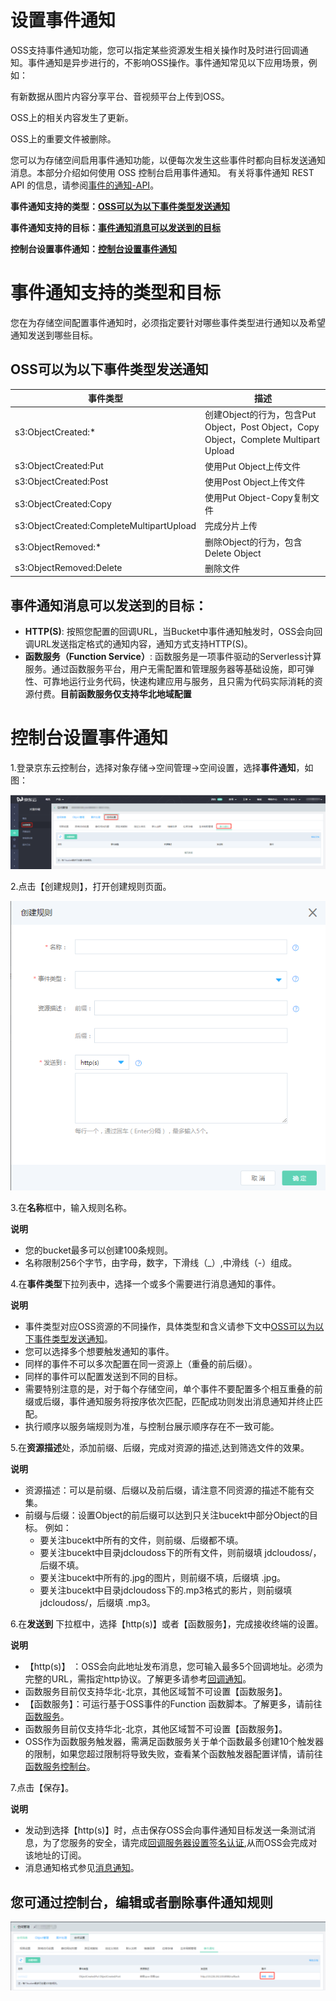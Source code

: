 # 设置事件通知

OSS支持事件通知功能，您可以指定某些资源发生相关操作时及时进行回调通知。事件通知是异步进行的，不影响OSS操作。事件通知常见以下应用场景，例如：

有新数据从图片内容分享平台、音视频平台上传到OSS。

OSS上的相关内容发生了更新。

OSS上的重要文件被删除。

您可以为存储空间启用事件通知功能，以便每次发生这些事件时都向目标发送通知消息。本部分介绍如何使用 OSS 控制台启用事件通知。
有关将事件通知 REST API 的信息，请参阅[事件的通知-API](https://docs.jdcloud.com/cn/object-storage-service/callback-notification-2)。

 **事件通知支持的类型：[OSS可以为以下事件类型发送通知](Event-Notifications-1#user-content-1)**
 
 **事件通知支持的目标：[事件通知消息可以发送到的目标](Event-Notifications-1#user-content-2)**
 
 **控制台设置事件通知：[控制台设置事件通知](Event-Notifications-1#user-content-3)**
 

# 事件通知支持的类型和目标

您在为存储空间配置事件通知时，必须指定要针对哪些事件类型进行通知以及希望通知发送到哪些目标。

<div id="user-content-1"></div>

## OSS可以为以下事件类型发送通知

事件类型|描述
---|---
s3:ObjectCreated:* |创建Object的行为，包含Put Object，Post Object，Copy Object，Complete Multipart Upload
s3:ObjectCreated:Put |使用Put Object上传文件
s3:ObjectCreated:Post |使用Post Object上传文件
s3:ObjectCreated:Copy |使用Put Object-Copy复制文件
s3:ObjectCreated:CompleteMultipartUpload |完成分片上传
s3:ObjectRemoved:* |删除Object的行为，包含Delete Object
s3:ObjectRemoved:Delete |删除文件

<div id="user-content-1"></div>

## 事件通知消息可以发送到的目标：

*  **HTTP(S)**: 按照您配置的回调URL，当Bucket中事件通知触发时，OSS会向回调URL发送指定格式的通知内容，通知方式支持HTTP(S)。
*  **函数服务（Function Service）**: 函数服务是一项事件驱动的Serverless计算服务。通过函数服务平台，用户无需配置和管理服务器等基础设施，即可弹性、可靠地运行业务代码，快速构建应用与服务，且只需为代码实际消耗的资源付费。**目前函数服务仅支持华北地域配置**

<div id="user-content-3"></div>

# 控制台设置事件通知

1.登录京东云控制台，选择对象存储->空间管理->空间设置，选择**事件通知**，如图：

 ![事件通知](../../../../image/Object-Storage-Service/OSS-148.png)
 
 2.点击【创建规则】，打开创建规则页面。
 
 ![事件通知](../../../../image/Object-Storage-Service/OSS-149.png)
 
 3.在**名称**框中，输入规则名称。
 
 **说明**
 
 * 您的bucket最多可以创建100条规则。
 * 名称限制256个字节，由字母，数字，下滑线（_）,中滑线（-）组成。
 
 4.在**事件类型**下拉列表中，选择一个或多个需要进行消息通知的事件。
 
**说明**

* 事件类型对应OSS资源的不同操作，具体类型和含义请参下文中[OSS可以为以下事件类型发送通知](Event-Notifications-1#user-content-1)。
* 您可以选择多个想要触发通知的事件。
* 同样的事件不可以多次配置在同一资源上（重叠的前后缀）。
* 同样的事件可以配置发送到不同的目标。
* 需要特别注意的是，对于每个存储空间，单个事件不要配置多个相互重叠的前缀或后缀，事件通知服务将按序依次匹配，匹配成功则发出消息通知并终止匹配。
* 执行顺序以服务端规则为准，与控制台展示顺序存在不一致可能。

5.在**资源描述**处，添加前缀、后缀，完成对资源的描述,达到筛选文件的效果。

**说明**

* 资源描述：可以是前缀、后缀以及前后缀，请注意不同资源的描述不能有交集。
* 前缀与后缀：设置Object的前后缀可以达到只关注bucekt中部分Object的目标。
      例如：
   -  要关注bucekt中所有的文件，则前缀、后缀都不填。
   -  要关注bucekt中目录jdcloudoss下的所有文件，则前缀填 jdcloudoss/，后缀不填。
   -  要关注bucekt中所有的.jpg的图片，则前缀不填，后缀填 .jpg。
   -  要关注bucekt中目录jdcloudoss下的.mp3格式的影片，则前缀填 jdcloudoss/，后缀填 .mp3。
   
 6.在**发送到** 下拉框中，选择【http(s)】或者【函数服务】，完成接收终端的设置。
 
**说明**

* 【http(s)】 ：OSS会向此地址发布消息，您可输入最多5个回调地址。必须为完整的URL，需指定http协议。了解更多请参考[回调通知](https://docs.jdcloud.com/cn/object-storage-service/callback-notification-2)。
*  函数服务目前仅支持华北-北京，其他区域暂不可设置【函数服务】。
* 【函数服务】：可运行基于OSS事件的Function 函数脚本。了解更多，请前往[函数服务](https://www.jdcloud.com/cn/products/function-service)。
*  函数服务目前仅支持华北-北京，其他区域暂不可设置【函数服务】。
*  OSS作为函数服务触发器，需满足函数服务关于单个函数最多创建10个触发器的限制，如果您超过限制将导致失败，查看某个函数触发器配置详情，请前往[函数服务控制台](https://function-console.jdcloud.com/services)。
 
7.点击【保存】。

**说明**
* 发动到选择【http(s)】时，点击保存OSS会向事件通知目标发送一条测试消息，为了您服务的安全，请完成[回调服务器设置签名认证](https://docs.jdcloud.com/cn/object-storage-service/setting-signature-authentication-for-callback-server),从而OSS会完成对该地址的订阅。
* 消息通知格式参见[消息通知](https://docs.jdcloud.com/cn/object-storage-service/callback-notification-2)。

## 您可通过控制台，编辑或者删除事件通知规则

 ![事件通知修改](../../../../image/Object-Storage-Service/OSS-150.png)










